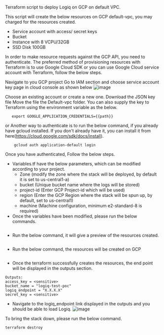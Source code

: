Terraform script to deploy Logiq on GCP on default VPC.

This script will create the below resources on GCP default-vpc, you may charged for the resources created.
- Service account with access/ secret keys
- Bucket
- Instance with 8 VCPU/32GB
- SSD Disk 100GB 

In order to make resource requests against the GCP API, you need to authenticate. The preferred method of provisioning resources with Terraform is to use Google Cloud SDK or you can use Google Cloud service account with Terraform, follow the below steps.

Navigate to you GCP project
Go to IAM section and choose service account key page in cloud console as shown below
![image](https://user-images.githubusercontent.com/67860971/125415145-c326aebc-99b0-49e7-b32e-c827f1c2d66b.png)

Choose an existing account or create a new one.
Download the JSON key file
Move the file the Default-vpc folder.
You can also supply the key to Terraform using the environment variable as the below.
 ```
    export GOOGLE_APPLICATION_CREDENTIALS={{path}}
 ```
or
Another way to authenticate is to run the below command, if you already have gcloud installed. If you don't already have it, you can install it from here(https://cloud.google.com/sdk/docs/install).
```
    gcloud auth application-default login
```


Once you have authenticated, Follow the below steps.
- Variables.tf have the below parameters, which can be modified according to your project.
    - Zone (modify the zone where the stack will be deployed, by default it is set to us-central1-a)
    - bucket (Unique bucket name where the logs will be stored)
    - project-id (Enter GCP Project-id which will be used)
    - region (Enter the GCP Region where the stack will be spun up, by default, set to us-central1)
    - machine (Machine configuration, minimum e2-standard-8 is required)
- Once the variables have been modified, please run the below commands.
  ``` terraform init
  ```
- Run the below command, it will give a preview of the resources created.
  ``` terraform plan 
  ```
- Run the below command, the resources will be created on GCP
  ``` terraform apply --auto-approve
  ```
-  Once the terraform successfully creates the resources, the end point will be displayed in the outputs section.
```
Outputs:
access_key = <sensitive>
bucket_name = "logiq-test-poc"
logiq_endpoint = "X.X.X.X"
secret_key = <sensitive>
```
- Navigate to the logiq_endpoint link displayed in the outputs and you should be able to load Logiq.
![image](https://user-images.githubusercontent.com/67860971/125321249-1e4f3000-e35a-11eb-819b-3d55bce68624.png)

To bring the stack down, please run the below command.
```
terraform destroy
```
